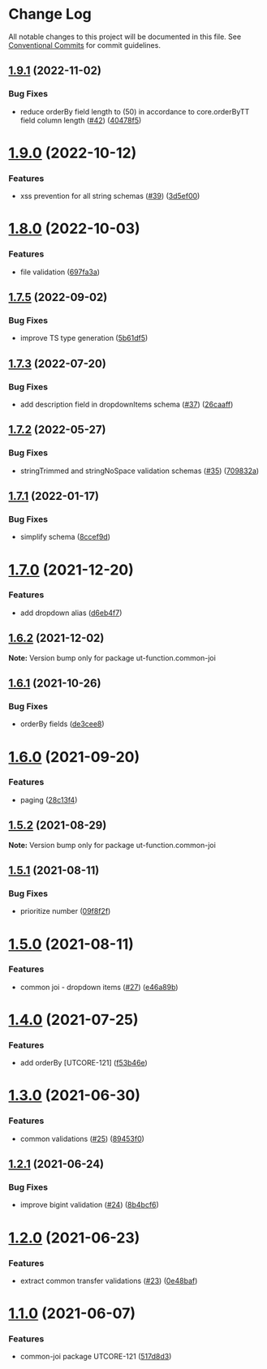 # Change Log

All notable changes to this project will be documented in this file.
See [Conventional Commits](https://conventionalcommits.org) for commit guidelines.

## [1.9.1](https://github.com/softwaregroup-bg/ut-function/compare/ut-function.ngram@1.1.0...ut-function.common-joi@1.9.1) (2022-11-02)


### Bug Fixes

* reduce orderBy field length to (50) in accordance to core.orderByTT field column length ([#42](https://github.com/softwaregroup-bg/ut-function/issues/42)) ([40478f5](https://github.com/softwaregroup-bg/ut-function/commit/40478f5ab04bf3d359ede831c45a1f6261700c4a))





# [1.9.0](https://github.com/softwaregroup-bg/ut-function/compare/ut-function.common-joi@1.8.0...ut-function.common-joi@1.9.0) (2022-10-12)


### Features

* xss prevention for all string schemas ([#39](https://github.com/softwaregroup-bg/ut-function/issues/39)) ([3d5ef00](https://github.com/softwaregroup-bg/ut-function/commit/3d5ef00ffc787878efeda427234fa53ecd44d2d7))





# [1.8.0](https://github.com/softwaregroup-bg/ut-function/compare/ut-function.xml2json@1.1.14...ut-function.common-joi@1.8.0) (2022-10-03)


### Features

* file validation ([697fa3a](https://github.com/softwaregroup-bg/ut-function/commit/697fa3ac92a7195ed779e689bf7a158b8b88b5fa))





## [1.7.5](https://github.com/softwaregroup-bg/ut-function/compare/ut-function.common-joi@1.7.3...ut-function.common-joi@1.7.5) (2022-09-02)


### Bug Fixes

* improve TS type generation ([5b61df5](https://github.com/softwaregroup-bg/ut-function/commit/5b61df59102fd74baf07d218c165ded75b68a28b))





## [1.7.3](https://github.com/softwaregroup-bg/ut-function/compare/ut-function.xml2json@1.1.12...ut-function.common-joi@1.7.3) (2022-07-20)


### Bug Fixes

* add description field in dropdownItems schema ([#37](https://github.com/softwaregroup-bg/ut-function/issues/37)) ([26caaff](https://github.com/softwaregroup-bg/ut-function/commit/26caaff92b95eb0690c5cc077eb635637b388ccc))





## [1.7.2](https://github.com/softwaregroup-bg/ut-function/compare/ut-function.xjx@1.1.10...ut-function.common-joi@1.7.2) (2022-05-27)


### Bug Fixes

* stringTrimmed and stringNoSpace validation schemas ([#35](https://github.com/softwaregroup-bg/ut-function/issues/35)) ([709832a](https://github.com/softwaregroup-bg/ut-function/commit/709832a8434ed877918a5b1bc017d7a645896fd1))





## [1.7.1](https://github.com/softwaregroup-bg/ut-function/compare/ut-function.common-joi@1.7.0...ut-function.common-joi@1.7.1) (2022-01-17)


### Bug Fixes

* simplify schema ([8ccef9d](https://github.com/softwaregroup-bg/ut-function/commit/8ccef9d9e075b82d0fea615c7bd764ad2bd61f9e))





# [1.7.0](https://github.com/softwaregroup-bg/ut-function/compare/ut-function.dispatch@1.4.1...ut-function.common-joi@1.7.0) (2021-12-20)


### Features

* add dropdown alias ([d6eb4f7](https://github.com/softwaregroup-bg/ut-function/commit/d6eb4f7a16805a5e1955547a73d5e028f7b76a99))





## [1.6.2](https://github.com/softwaregroup-bg/ut-function/compare/ut-function.currency@1.2.0...ut-function.common-joi@1.6.2) (2021-12-02)

**Note:** Version bump only for package ut-function.common-joi





## [1.6.1](https://github.com/softwaregroup-bg/ut-function/compare/ut-function.cert@1.1.0...ut-function.common-joi@1.6.1) (2021-10-26)


### Bug Fixes

* orderBy fields ([de3cee8](https://github.com/softwaregroup-bg/ut-function/commit/de3cee89b0a7e99a1aa42ea17b49cafd52b44744))





# [1.6.0](https://github.com/softwaregroup-bg/ut-function/compare/ut-function.common-joi@1.5.2...ut-function.common-joi@1.6.0) (2021-09-20)


### Features

* paging ([28c13f4](https://github.com/softwaregroup-bg/ut-function/commit/28c13f43c927c421ac9ad577508ea829a3358e92))





## [1.5.2](https://github.com/softwaregroup-bg/ut-function/compare/ut-function.common-joi@1.5.1...ut-function.common-joi@1.5.2) (2021-08-29)

**Note:** Version bump only for package ut-function.common-joi





## [1.5.1](https://github.com/softwaregroup-bg/ut-function/compare/ut-function.common-joi@1.5.0...ut-function.common-joi@1.5.1) (2021-08-11)


### Bug Fixes

* prioritize number ([09f8f2f](https://github.com/softwaregroup-bg/ut-function/commit/09f8f2f0892de99b0fed49d0de80bc1d01b96ae2))





# [1.5.0](https://github.com/softwaregroup-bg/ut-function/compare/ut-function.dispatch@1.4.0...ut-function.common-joi@1.5.0) (2021-08-11)


### Features

* common joi - dropdown items ([#27](https://github.com/softwaregroup-bg/ut-function/issues/27)) ([e46a89b](https://github.com/softwaregroup-bg/ut-function/commit/e46a89b323255938217b27ae213000d5508bea58))





# [1.4.0](https://github.com/softwaregroup-bg/ut-function/compare/ut-function.common-joi@1.3.0...ut-function.common-joi@1.4.0) (2021-07-25)


### Features

* add orderBy [UTCORE-121] ([f53b46e](https://github.com/softwaregroup-bg/ut-function/commit/f53b46e361aa9ba9e6e445e19c5fc7104faee9c6))





# [1.3.0](https://github.com/softwaregroup-bg/ut-function/compare/ut-function.common-joi@1.2.1...ut-function.common-joi@1.3.0) (2021-06-30)


### Features

* common validations ([#25](https://github.com/softwaregroup-bg/ut-function/issues/25)) ([89453f0](https://github.com/softwaregroup-bg/ut-function/commit/89453f0ca918be545fe3322912967f4706e01802))





## [1.2.1](https://github.com/softwaregroup-bg/ut-function/compare/ut-function.common-joi@1.2.0...ut-function.common-joi@1.2.1) (2021-06-24)


### Bug Fixes

* improve bigint validation ([#24](https://github.com/softwaregroup-bg/ut-function/issues/24)) ([8b4bcf6](https://github.com/softwaregroup-bg/ut-function/commit/8b4bcf69d440ad6b6802e6fb8bc75d70f9415189))





# [1.2.0](https://github.com/softwaregroup-bg/ut-function/compare/ut-function.common-joi@1.1.0...ut-function.common-joi@1.2.0) (2021-06-23)


### Features

* extract common transfer validations ([#23](https://github.com/softwaregroup-bg/ut-function/issues/23)) ([0e48baf](https://github.com/softwaregroup-bg/ut-function/commit/0e48baf0d39a3a7e9e2126c3abf80cd3c2225b3c))





# [1.1.0](https://github.com/softwaregroup-bg/ut-function/compare/ut-function.currency@1.1.0...ut-function.common-joi@1.1.0) (2021-06-07)


### Features

* common-joi package UTCORE-121 ([517d8d3](https://github.com/softwaregroup-bg/ut-function/commit/517d8d3e8dbeeb526fcd41b409ec5605367a3c62))
